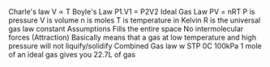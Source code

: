 Charle's law
	V ∝ T
Boyle's Law
	P1.V1 = P2V2
Ideal Gas Law
	PV = nRT
	P is pressure 
	V is volume 
	n is moles 
	T is temperature in Kelvin
	R is the universal gas law constant
	Assumptions
		Fills the entire space
		No intermolecular forces (Attraction)
			Basically means that a gas at low temperature and high pressure will not liquify/solidify
Combined Gas law 
	w
STP
	0C 
	100kPa
	1 mole of an ideal gas gives you 22.7L of gas

